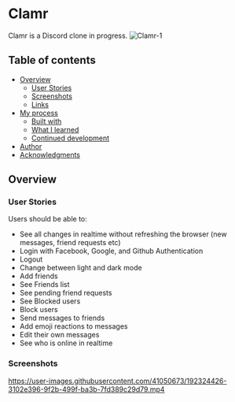 # Clamr


Clamr is a Discord clone in progress.
![Clamr-1](https://user-images.githubusercontent.com/41050673/192326013-11405969-701c-47f7-b117-a75d18bcde6d.png)

## Table of contents

- [Overview](#overview)
  - [User Stories](#user-stories)
  - [Screenshots](#screenshots)
  - [Links](#links)
- [My process](#my-process)
  - [Built with](#built-with)
  - [What I learned](#what-i-learned)
  - [Continued development](#continued-development)
- [Author](#author)
- [Acknowledgments](#acknowledgments)

## Overview

### User Stories

Users should be able to:

- See all changes in realtime without refreshing the browser (new messages, friend requests etc)
- Login with Facebook, Google, and Github Authentication
- Logout
- Change between light and dark mode
- Add friends
- See Friends list
- See pending friend requests
- See Blocked users
- Block users
- Send messages to friends
- Add emoji reactions to messages
- Edit their own messages
- See who is online in realtime

### Screenshots

https://user-images.githubusercontent.com/41050673/192324426-3102e396-9f2b-499f-ba3b-7fd389c29d79.mp4
